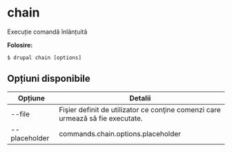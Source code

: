# chain
Execuție comandă înlănțuită

**Folosire:**
```
$ drupal chain [options] 
```

## Opțiuni disponibile
Opțiune | Detalii
-------|-------------
--file | Fişier definit de utilizator ce conţine comenzi care urmează să fie executate.
--placeholder | commands.chain.options.placeholder
